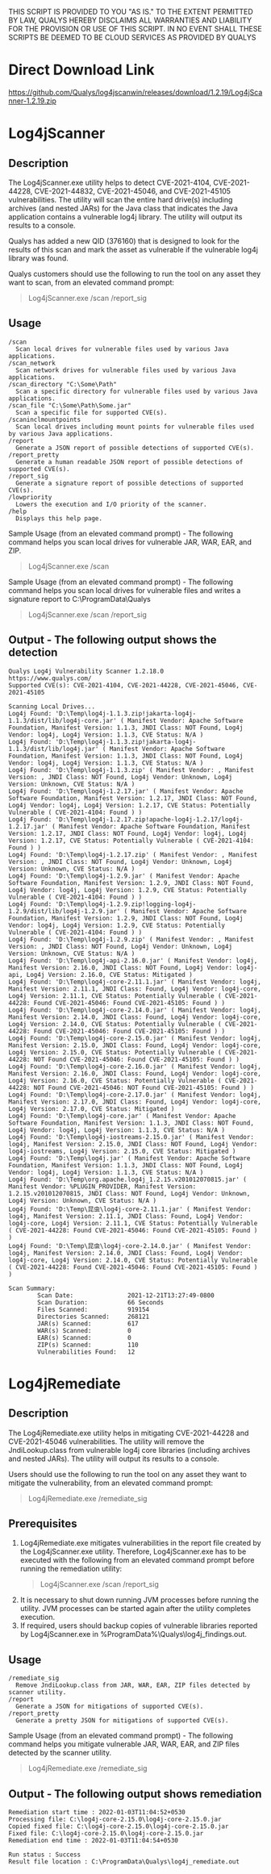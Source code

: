 THIS SCRIPT IS PROVIDED TO YOU "AS IS." TO THE EXTENT PERMITTED BY LAW, QUALYS HEREBY DISCLAIMS ALL WARRANTIES AND LIABILITY FOR THE PROVISION OR USE OF THIS SCRIPT. IN NO EVENT SHALL THESE SCRIPTS BE DEEMED TO BE CLOUD SERVICES AS PROVIDED BY QUALYS

# Direct Download Link
https://github.com/Qualys/log4jscanwin/releases/download/1.2.19/Log4jScanner-1.2.19.zip

# Log4jScanner
## Description
The Log4jScanner.exe utility helps to detect CVE-2021-4104, CVE-2021-44228, CVE-2021-44832, CVE-2021-45046, and CVE-2021-45105 vulnerabilities.
The utility will scan the entire hard drive(s) including archives (and nested JARs) for the Java class that indicates the Java application contains a vulnerable log4j library. The utility will output its results to a console.

Qualys has added a new QID (376160) that is designed to look for the results of this scan and mark the asset as vulnerable if the vulnerable log4j library was found.

Qualys customers should use the following to run the tool on any asset they want to scan, from an elevated command prompt:
> Log4jScanner.exe /scan /report_sig

## Usage
```
/scan
  Scan local drives for vulnerable files used by various Java applications.
/scan_network
  Scan network drives for vulnerable files used by various Java applications.
/scan_directory "C:\Some\Path"
  Scan a specific directory for vulnerable files used by various Java applications.
/scan_file "C:\Some\Path\Some.jar"
  Scan a specific file for supported CVE(s).
/scaninclmountpoints
  Scan local drives including mount points for vulnerable files used by various Java applications.
/report
  Generate a JSON report of possible detections of supported CVE(s).
/report_pretty
  Generate a human readable JSON report of possible detections of supported CVE(s).
/report_sig
  Generate a signature report of possible detections of supported CVE(s).
/lowpriority
  Lowers the execution and I/O priority of the scanner.
/help
  Displays this help page.
```

Sample Usage (from an elevated command prompt) - The following command helps you scan local drives for vulnerable JAR, WAR, EAR, and ZIP.
> Log4jScanner.exe /scan

Sample Usage (from an elevated command prompt) - The following command helps you scan local drives for vulnerable files and writes a signature report to C:\ProgramData\Qualys
> Log4jScanner.exe /scan /report_sig

## Output - The following output shows the detection
```
Qualys Log4j Vulnerability Scanner 1.2.18.0
https://www.qualys.com/
Supported CVE(s): CVE-2021-4104, CVE-2021-44228, CVE-2021-45046, CVE-2021-45105

Scanning Local Drives...
Log4j Found: 'D:\Temp\log4j-1.1.3.zip!jakarta-log4j-1.1.3/dist/lib/log4j-core.jar' ( Manifest Vendor: Apache Software Foundation, Manifest Version: 1.1.3, JNDI Class: NOT Found, Log4j Vendor: log4j, Log4j Version: 1.1.3, CVE Status: N/A )
Log4j Found: 'D:\Temp\log4j-1.1.3.zip!jakarta-log4j-1.1.3/dist/lib/log4j.jar' ( Manifest Vendor: Apache Software Foundation, Manifest Version: 1.1.3, JNDI Class: NOT Found, Log4j Vendor: log4j, Log4j Version: 1.1.3, CVE Status: N/A )
Log4j Found: 'D:\Temp\log4j-1.1.3.zip' ( Manifest Vendor: , Manifest Version: , JNDI Class: NOT Found, Log4j Vendor: Unknown, Log4j Version: Unknown, CVE Status: N/A )
Log4j Found: 'D:\Temp\log4j-1.2.17.jar' ( Manifest Vendor: Apache Software Foundation, Manifest Version: 1.2.17, JNDI Class: NOT Found, Log4j Vendor: log4j, Log4j Version: 1.2.17, CVE Status: Potentially Vulnerable ( CVE-2021-4104: Found ) )
Log4j Found: 'D:\Temp\log4j-1.2.17.zip!apache-log4j-1.2.17/log4j-1.2.17.jar' ( Manifest Vendor: Apache Software Foundation, Manifest Version: 1.2.17, JNDI Class: NOT Found, Log4j Vendor: log4j, Log4j Version: 1.2.17, CVE Status: Potentially Vulnerable ( CVE-2021-4104: Found ) )
Log4j Found: 'D:\Temp\log4j-1.2.17.zip' ( Manifest Vendor: , Manifest Version: , JNDI Class: NOT Found, Log4j Vendor: Unknown, Log4j Version: Unknown, CVE Status: N/A )
Log4j Found: 'D:\Temp\log4j-1.2.9.jar' ( Manifest Vendor: Apache Software Foundation, Manifest Version: 1.2.9, JNDI Class: NOT Found, Log4j Vendor: log4j, Log4j Version: 1.2.9, CVE Status: Potentially Vulnerable ( CVE-2021-4104: Found ) )
Log4j Found: 'D:\Temp\log4j-1.2.9.zip!logging-log4j-1.2.9/dist/lib/log4j-1.2.9.jar' ( Manifest Vendor: Apache Software Foundation, Manifest Version: 1.2.9, JNDI Class: NOT Found, Log4j Vendor: log4j, Log4j Version: 1.2.9, CVE Status: Potentially Vulnerable ( CVE-2021-4104: Found ) )
Log4j Found: 'D:\Temp\log4j-1.2.9.zip' ( Manifest Vendor: , Manifest Version: , JNDI Class: NOT Found, Log4j Vendor: Unknown, Log4j Version: Unknown, CVE Status: N/A )
Log4j Found: 'D:\Temp\log4j-api-2.16.0.jar' ( Manifest Vendor: log4j, Manifest Version: 2.16.0, JNDI Class: NOT Found, Log4j Vendor: log4j-api, Log4j Version: 2.16.0, CVE Status: Mitigated )
Log4j Found: 'D:\Temp\log4j-core-2.11.1.jar' ( Manifest Vendor: log4j, Manifest Version: 2.11.1, JNDI Class: Found, Log4j Vendor: log4j-core, Log4j Version: 2.11.1, CVE Status: Potentially Vulnerable ( CVE-2021-44228: Found CVE-2021-45046: Found CVE-2021-45105: Found ) )
Log4j Found: 'D:\Temp\log4j-core-2.14.0.jar' ( Manifest Vendor: log4j, Manifest Version: 2.14.0, JNDI Class: Found, Log4j Vendor: log4j-core, Log4j Version: 2.14.0, CVE Status: Potentially Vulnerable ( CVE-2021-44228: Found CVE-2021-45046: Found CVE-2021-45105: Found ) )
Log4j Found: 'D:\Temp\log4j-core-2.15.0.jar' ( Manifest Vendor: log4j, Manifest Version: 2.15.0, JNDI Class: Found, Log4j Vendor: log4j-core, Log4j Version: 2.15.0, CVE Status: Potentially Vulnerable ( CVE-2021-44228: NOT Found CVE-2021-45046: Found CVE-2021-45105: Found ) )
Log4j Found: 'D:\Temp\log4j-core-2.16.0.jar' ( Manifest Vendor: log4j, Manifest Version: 2.16.0, JNDI Class: Found, Log4j Vendor: log4j-core, Log4j Version: 2.16.0, CVE Status: Potentially Vulnerable ( CVE-2021-44228: NOT Found CVE-2021-45046: NOT Found CVE-2021-45105: Found ) )
Log4j Found: 'D:\Temp\log4j-core-2.17.0.jar' ( Manifest Vendor: log4j, Manifest Version: 2.17.0, JNDI Class: Found, Log4j Vendor: log4j-core, Log4j Version: 2.17.0, CVE Status: Mitigated )
Log4j Found: 'D:\Temp\log4j-core.jar' ( Manifest Vendor: Apache Software Foundation, Manifest Version: 1.1.3, JNDI Class: NOT Found, Log4j Vendor: log4j, Log4j Version: 1.1.3, CVE Status: N/A )
Log4j Found: 'D:\Temp\log4j-iostreams-2.15.0.jar' ( Manifest Vendor: log4j, Manifest Version: 2.15.0, JNDI Class: NOT Found, Log4j Vendor: log4j-iostreams, Log4j Version: 2.15.0, CVE Status: Mitigated )
Log4j Found: 'D:\Temp\log4j.jar' ( Manifest Vendor: Apache Software Foundation, Manifest Version: 1.1.3, JNDI Class: NOT Found, Log4j Vendor: log4j, Log4j Version: 1.1.3, CVE Status: N/A )
Log4j Found: 'D:\Temp\org.apache.log4j_1.2.15.v201012070815.jar' ( Manifest Vendor: %PLUGIN_PROVIDER, Manifest Version: 1.2.15.v201012070815, JNDI Class: NOT Found, Log4j Vendor: Unknown, Log4j Version: Unknown, CVE Status: N/A )
Log4j Found: 'D:\Temp\昆虫\log4j-core-2.11.1.jar' ( Manifest Vendor: log4j, Manifest Version: 2.11.1, JNDI Class: Found, Log4j Vendor: log4j-core, Log4j Version: 2.11.1, CVE Status: Potentially Vulnerable ( CVE-2021-44228: Found CVE-2021-45046: Found CVE-2021-45105: Found ) )
Log4j Found: 'D:\Temp\昆虫\log4j-core-2.14.0.jar' ( Manifest Vendor: log4j, Manifest Version: 2.14.0, JNDI Class: Found, Log4j Vendor: log4j-core, Log4j Version: 2.14.0, CVE Status: Potentially Vulnerable ( CVE-2021-44228: Found CVE-2021-45046: Found CVE-2021-45105: Found ) )

Scan Summary:
        Scan Date:               2021-12-21T13:27:49-0800
        Scan Duration:           66 Seconds
        Files Scanned:           919154
        Directories Scanned:     268121
        JAR(s) Scanned:          617
        WAR(s) Scanned:          0
        EAR(s) Scanned:          0
        ZIP(s) Scanned:          110
        Vulnerabilities Found:   12
```

# Log4jRemediate
## Description
The Log4jRemediate.exe utility helps in mitigating CVE-2021-44228 and CVE-2021-45046 vulnerabilities.
The utility will remove the JndiLookup.class from vulnerable log4j core libraries (including archives and nested JARs). The utility will output its results to a console.

Users should use the following to run the tool on any asset they want to mitigate the vulnerability, from an elevated command prompt:
> Log4jRemediate.exe /remediate_sig

## Prerequisites
1. Log4jRemediate.exe mitigates vulnerabilities in the report file created by the Log4jScanner.exe utility. Therefore, Log4jScanner.exe has to be executed with the following from an elevated command prompt before running the remediation utility:
	> Log4jScanner.exe /scan /report_sig
2. It is necessary to shut down running JVM processes before running the utility. JVM processes can be started again after the utility completes execution.
3. If required, users should backup copies of vulnerable libraries reported by Log4jScanner.exe in %ProgramData%\Qualys\log4j_findings.out.

## Usage
```
/remediate_sig
  Remove JndiLookup.class from JAR, WAR, EAR, ZIP files detected by scanner utility.
/report
  Generate a JSON for mitigations of supported CVE(s).
/report_pretty
  Generate a pretty JSON for mitigations of supported CVE(s).
```

Sample Usage (from an elevated command prompt) - The following command helps you mitigate vulnerable JAR, WAR, EAR, and ZIP files detected by the scanner utility.
> Log4jRemediate.exe /remediate_sig

## Output - The following output shows remediation
```
Remediation start time : 2022-01-03T11:04:52+0530
Processing file: C:\log4j-core-2.15.0\log4j-core-2.15.0.jar
Copied fixed file: C:\log4j-core-2.15.0\log4j-core-2.15.0.jar
Fixed file: C:\log4j-core-2.15.0\log4j-core-2.15.0.jar
Remediation end time : 2022-01-03T11:04:54+0530

Run status : Success
Result file location : C:\ProgramData\Qualys\log4j_remediate.out
```
